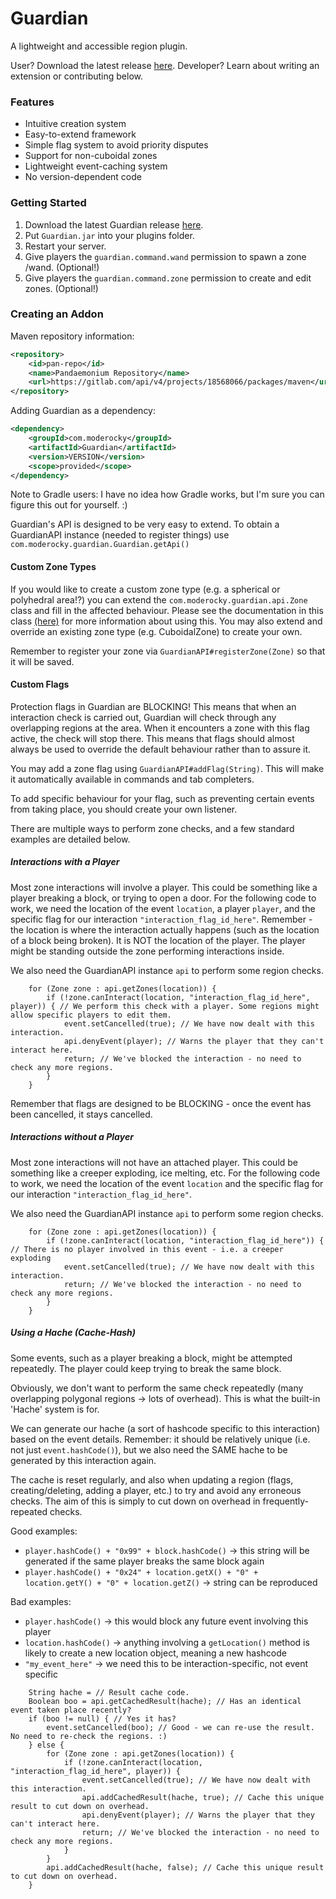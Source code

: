 # Guardian
A lightweight and accessible region plugin.

User? Download the latest release [here](https://gitlab.com/Moderocky/Guardian/-/tags).
Developer? Learn about writing an extension or contributing below.

### Features
- Intuitive creation system
- Easy-to-extend framework
- Simple flag system to avoid priority disputes
- Support for non-cuboidal zones
- Lightweight event-caching system
- No version-dependent code

### Getting Started
1. Download the latest Guardian release [here](https://gitlab.com/Moderocky/Guardian/-/tags).
2. Put `Guardian.jar` into your plugins folder.
3. Restart your server.
4. Give players the `guardian.command.wand` permission to spawn a zone /wand. (Optional!)
5. Give players the `guardian.command.zone` permission to create and edit zones. (Optional!)

### Creating an Addon

Maven repository information:
```xml
<repository>
    <id>pan-repo</id>
    <name>Pandaemonium Repository</name>
    <url>https://gitlab.com/api/v4/projects/18568066/packages/maven</url>
</repository>
```

Adding Guardian as a dependency:
```xml
<dependency>
    <groupId>com.moderocky</groupId>
    <artifactId>Guardian</artifactId>
    <version>VERSION</version>
    <scope>provided</scope>
</dependency>
```

Note to Gradle users: I have no idea how Gradle works, but I'm sure you can figure this out for yourself. :)

Guardian's API is designed to be very easy to extend.
To obtain a GuardianAPI instance (needed to register things) use `com.moderocky.guardian.Guardian.getApi()`

#### Custom Zone Types

If you would like to create a custom zone type (e.g. a spherical or polyhedral area!?) you can extend the `com.moderocky.guardian.api.Zone` class and fill in the affected behaviour. Please see the documentation in this class [(here)](https://gitlab.com/Moderocky/Guardian/-/blob/master/src/main/java/com/moderocky/guardian/api/Zone.java) for more information about using this.
You may also extend and override an existing zone type (e.g. CuboidalZone) to create your own.

Remember to register your zone via `GuardianAPI#registerZone(Zone)` so that it will be saved.

#### Custom Flags

Protection flags in Guardian are BLOCKING!
This means that when an interaction check is carried out, Guardian will check through any overlapping regions at the area.
When it encounters a zone with this flag active, the check will stop there.
This means that flags should almost always be used to override the default behaviour rather than to assure it.

You may add a zone flag using `GuardianAPI#addFlag(String)`. This will make it automatically available in commands and tab completers.

To add specific behaviour for your flag, such as preventing certain events from taking place, you should create your own listener.

There are multiple ways to perform zone checks, and a few standard examples are detailed below.

##### Interactions with a Player

Most zone interactions will involve a player. This could be something like a player breaking a block, or trying to open a door.
For the following code to work, we need the location of the event `location`, a player `player`, and the specific flag for our interaction `"interaction_flag_id_here"`.
Remember - the location is where the interaction actually happens (such as the location of a block being broken). It is NOT the location of the player. The player might be standing outside the zone performing interactions inside.

We also need the GuardianAPI instance `api` to perform some region checks.

```java_holder_method_tree
    for (Zone zone : api.getZones(location)) {
        if (!zone.canInteract(location, "interaction_flag_id_here", player)) { // We perform this check with a player. Some regions might allow specific players to edit them.
            event.setCancelled(true); // We have now dealt with this interaction.
            api.denyEvent(player); // Warns the player that they can't interact here.
            return; // We've blocked the interaction - no need to check any more regions.
        }
    }
```

Remember that flags are designed to be BLOCKING - once the event has been cancelled, it stays cancelled.

##### Interactions without a Player

Most zone interactions will not have an attached player. This could be something like a creeper exploding, ice melting, etc.
For the following code to work, we need the location of the event `location` and the specific flag for our interaction `"interaction_flag_id_here"`.

We also need the GuardianAPI instance `api` to perform some region checks.

```java_holder_method_tree
    for (Zone zone : api.getZones(location)) {
        if (!zone.canInteract(location, "interaction_flag_id_here")) { // There is no player involved in this event - i.e. a creeper exploding
            event.setCancelled(true); // We have now dealt with this interaction.
            return; // We've blocked the interaction - no need to check any more regions.
        }
    }
```

##### Using a Hache (Cache-Hash)

Some events, such as a player breaking a block, might be attempted repeatedly. The player could keep trying to break the same block.

Obviously, we don't want to perform the same check repeatedly (many overlapping polygonal regions -> lots of overhead).
This is what the built-in 'Hache' system is for.

We can generate our hache (a sort of hashcode specific to this interaction) based on the event details.
Remember: it should be relatively unique (i.e. not just `event.hashCode()`), but we also need the SAME hache to be generated by this interaction again.

The cache is reset regularly, and also when updating a region (flags, creating/deleting, adding a player, etc.) to try and avoid any erroneous checks.
The aim of this is simply to cut down on overhead in frequently-repeated checks.

Good examples:
- `player.hashCode() + "0x99" + block.hashCode()` -> this string will be generated if the same player breaks the same block again
- `player.hashCode() + "0x24" + location.getX() + "0" + location.getY() + "0" + location.getZ()` -> string can be reproduced

Bad examples:
- `player.hashCode()` -> this would block any future event involving this player
- `location.hashCode()` -> anything involving a `getLocation()` method is likely to create a new location object, meaning a new hashcode
- `"my_event_here"` -> we need this to be interaction-specific, not event specific

```java_holder_method_tree
    String hache = // Result cache code.
    Boolean boo = api.getCachedResult(hache); // Has an identical event taken place recently?
    if (boo != null) { // Yes it has?
        event.setCancelled(boo); // Good - we can re-use the result. No need to re-check the regions. :)
    } else {
        for (Zone zone : api.getZones(location)) {
            if (!zone.canInteract(location, "interaction_flag_id_here", player)) {
                event.setCancelled(true); // We have now dealt with this interaction.
                api.addCachedResult(hache, true); // Cache this unique result to cut down on overhead.
                api.denyEvent(player); // Warns the player that they can't interact here.
                return; // We've blocked the interaction - no need to check any more regions.
            }
        }
        api.addCachedResult(hache, false); // Cache this unique result to cut down on overhead.
    }
```




